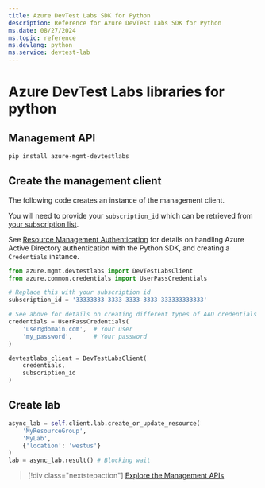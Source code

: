 ```yaml
---
title: Azure DevTest Labs SDK for Python
description: Reference for Azure DevTest Labs SDK for Python
ms.date: 08/27/2024
ms.topic: reference
ms.devlang: python
ms.service: devtest-lab
---
```

# Azure DevTest Labs libraries for python

## Management API

```bash
pip install azure-mgmt-devtestlabs
```

## Create the management client

The following code creates an instance of the management client.

You will need to provide your ``subscription_id`` which can be retrieved from [your subscription list](https://manage.windowsazure.com/#Workspaces/AdminTasks/SubscriptionMapping).

See [Resource Management Authentication](/python/azure/python-sdk-azure-authenticate) for details on handling Azure Active Directory authentication with the Python SDK, and creating a ``Credentials`` instance.

```python
from azure.mgmt.devtestlabs import DevTestLabsClient
from azure.common.credentials import UserPassCredentials

# Replace this with your subscription id
subscription_id = '33333333-3333-3333-3333-333333333333'

# See above for details on creating different types of AAD credentials
credentials = UserPassCredentials(
    'user@domain.com',  # Your user
    'my_password',      # Your password
)

devtestlabs_client = DevTestLabsClient(
    credentials,
    subscription_id
)
```

## Create lab

```python
async_lab = self.client.lab.create_or_update_resource(
    'MyResourceGroup',
    'MyLab',
    {'location': 'westus'}
)
lab = async_lab.result() # Blocking wait
```

> [!div class="nextstepaction"]
> [Explore the Management APIs](/python/api/azure-mgmt-devtestlabs)
